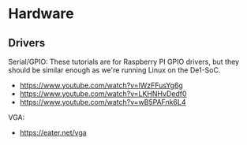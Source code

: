 # Hardware
## Drivers
Serial/GPIO:
These tutorials are for Raspberry PI GPIO drivers, but they should be similar enough as we're running Linux on the De1-SoC.
* https://www.youtube.com/watch?v=lWzFFusYg6g
* https://www.youtube.com/watch?v=LKHNHvDedf0
* https://www.youtube.com/watch?v=wB5PAFnk6L4

VGA:
* https://eater.net/vga
